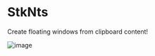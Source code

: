 # StkNts
Create floating windows from clipboard content!

![image](https://github.com/MeexReay/stknts/assets/127148610/c1a2b8ce-2ae0-4beb-a1e7-a1cb3cfbf42c)
